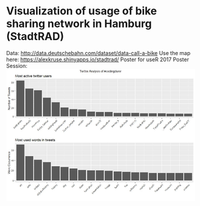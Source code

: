 # Visualization of usage of bike sharing network in Hamburg (StadtRAD)
Data: http://data.deutschebahn.com/dataset/data-call-a-bike
Use the map here: https://alexkruse.shinyapps.io/stadtrad/
Poster for useR 2017 Poster Session: 
![alt text](https://github.com/kruse-alex/codingdurer_twitter/blob/master/twitter_result.jpg)
